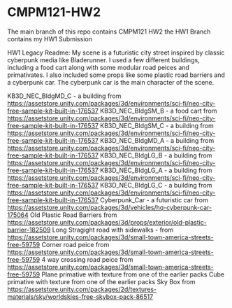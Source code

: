 # CMPM121-HW2

The main branch of this repo contains CMPM121 HW2 the HW1 Branch contains my HW1 Submission

HW1 Legacy Readme:
My scene is a futuristic city street inspired by classic cyberpunk media like Bladerunner.
I used a few different buildings, including a food cart along with some modular road peices and
primativates. I also included some props like some plastic road barriers and a cyberpunk car.
The cyberpunk car is the main character of the scene.

KB3D_NEC_BldgMD_C - a building from https://assetstore.unity.com/packages/3d/environments/sci-fi/neo-city-free-sample-kit-built-in-176537
KB3D_NEC_BldgSM_B - a food cart from https://assetstore.unity.com/packages/3d/environments/sci-fi/neo-city-free-sample-kit-built-in-176537
KB3D_NEC_BldgSM_C - a building from https://assetstore.unity.com/packages/3d/environments/sci-fi/neo-city-free-sample-kit-built-in-176537
KB3D_NEC_BldgMD_A - a building from https://assetstore.unity.com/packages/3d/environments/sci-fi/neo-city-free-sample-kit-built-in-176537
KB3D_NEC_BldgLG_B - a building from https://assetstore.unity.com/packages/3d/environments/sci-fi/neo-city-free-sample-kit-built-in-176537
KB3D_NEC_BldgLG_A - a building from https://assetstore.unity.com/packages/3d/environments/sci-fi/neo-city-free-sample-kit-built-in-176537
KB3D_NEC_BldgLG_C - a building from https://assetstore.unity.com/packages/3d/environments/sci-fi/neo-city-free-sample-kit-built-in-176537
Cyberpunk_Car - a futuristic car from https://assetstore.unity.com/packages/3d/vehicles/hq-cyberpunk-car-175064
Old Plastic Road Barriers from https://assetstore.unity.com/packages/3d/props/exterior/old-plastic-barrier-182509
Long Stragight road with sidewalks - from https://assetstore.unity.com/packages/3d/small-town-america-streets-free-59759
Corner road peice from https://assetstore.unity.com/packages/3d/small-town-america-streets-free-59759
4 way crossing road peice from https://assetstore.unity.com/packages/3d/small-town-america-streets-free-59759
Plane primative with texture from one of the earlier packs
Cube primative with texture from one of the earlier packs
Sky Box from https://assetstore.unity.com/packages/2d/textures-materials/sky/worldskies-free-skybox-pack-86517
